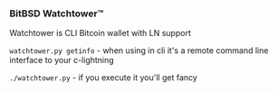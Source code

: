 ### BitBSD Watchtower™ ###

Watchtower is CLI Bitcoin wallet with LN support

`watchtower.py getinfo` - when using in cli it's a remote command line interface to your c-lightning

`./watchtower.py` - if you execute it you'll get fancy